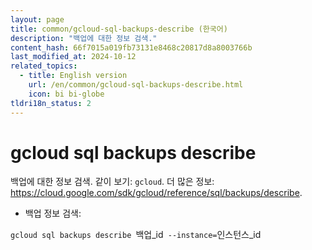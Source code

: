 ```yaml
---
layout: page
title: common/gcloud-sql-backups-describe (한국어)
description: "백업에 대한 정보 검색."
content_hash: 66f7015a019fb73131e8468c20817d8a8003766b
last_modified_at: 2024-10-12
related_topics:
  - title: English version
    url: /en/common/gcloud-sql-backups-describe.html
    icon: bi bi-globe
tldri18n_status: 2
---
```

# gcloud sql backups describe

백업에 대한 정보 검색.
같이 보기: `gcloud`.
더 많은 정보: <https://cloud.google.com/sdk/gcloud/reference/sql/backups/describe>.

- 백업 정보 검색:

`gcloud sql backups describe `<span class="tldr-var badge badge-pill bg-dark-lm bg-white-dm text-white-lm text-dark-dm font-weight-bold">백업_id</span>` --instance=`<span class="tldr-var badge badge-pill bg-dark-lm bg-white-dm text-white-lm text-dark-dm font-weight-bold">인스턴스_id</span>

